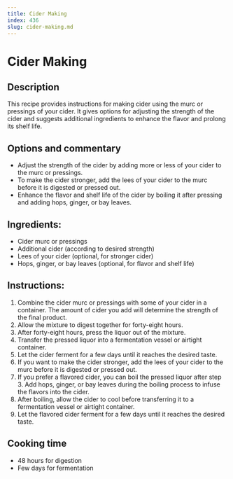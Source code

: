 ```yaml
---
title: Cider Making
index: 436
slug: cider-making.md
---
```


# Cider Making

## Description
This recipe provides instructions for making cider using the murc or pressings of your cider. It gives options for adjusting the strength of the cider and suggests additional ingredients to enhance the flavor and prolong its shelf life.

## Options and commentary
- Adjust the strength of the cider by adding more or less of your cider to the murc or pressings.
- To make the cider stronger, add the lees of your cider to the murc before it is digested or pressed out.
- Enhance the flavor and shelf life of the cider by boiling it after pressing and adding hops, ginger, or bay leaves.

## Ingredients:
- Cider murc or pressings
- Additional cider (according to desired strength)
- Lees of your cider (optional, for stronger cider)
- Hops, ginger, or bay leaves (optional, for flavor and shelf life)

## Instructions:
1. Combine the cider murc or pressings with some of your cider in a container. The amount of cider you add will determine the strength of the final product. 
2. Allow the mixture to digest together for forty-eight hours.
3. After forty-eight hours, press the liquor out of the mixture.
4. Transfer the pressed liquor into a fermentation vessel or airtight container.
5. Let the cider ferment for a few days until it reaches the desired taste.
6. If you want to make the cider stronger, add the lees of your cider to the murc before it is digested or pressed out.
7. If you prefer a flavored cider, you can boil the pressed liquor after step 3. Add hops, ginger, or bay leaves during the boiling process to infuse the flavors into the cider.
8. After boiling, allow the cider to cool before transferring it to a fermentation vessel or airtight container.
9. Let the flavored cider ferment for a few days until it reaches the desired taste.

## Cooking time
- 48 hours for digestion
- Few days for fermentation